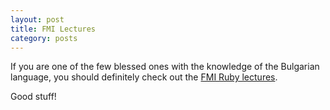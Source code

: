 ```yaml
---
layout: post
title: FMI Lectures
category: posts
---
```


If you are one of the few blessed ones with the knowledge of the Bulgarian
language, you should definitely check out the [FMI Ruby lectures].

Good stuff!

[FMI Ruby lectures]: http://fmi.ruby.bg/lectures

